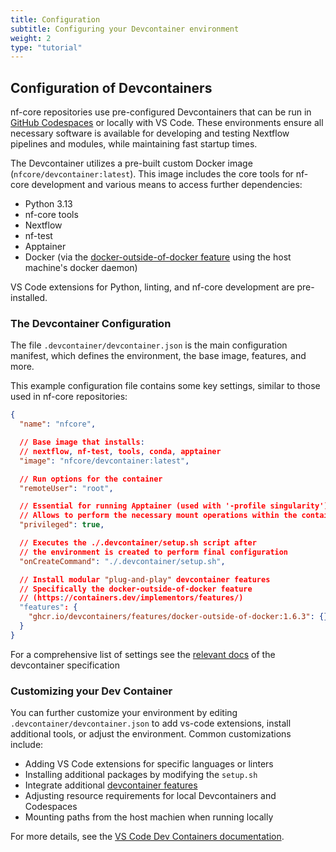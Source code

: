 ```yaml
---
title: Configuration
subtitle: Configuring your Devcontainer environment
weight: 2
type: "tutorial"
---
```


## Configuration of Devcontainers

nf-core repositories use pre-configured Devcontainers that can be run in [GitHub Codespaces](https://github.com/features/codespaces) or locally with VS Code.
These environments ensure all necessary software is available for developing and testing Nextflow pipelines and modules, while maintaining fast startup times.

The Devcontainer utilizes a pre-built custom Docker image (`nfcore/devcontainer:latest`).
This image includes the core tools for nf-core development and various means to access further dependencies:

- Python 3.13
- nf-core tools
- Nextflow
- nf-test
- Apptainer
- Docker (via the [docker-outside-of-docker feature](https://github.com/devcontainers/features/tree/main/src/docker-outside-of-docker) using the host machine's docker daemon)

VS Code extensions for Python, linting, and nf-core development are pre-installed.

### The Devcontainer Configuration

The file `.devcontainer/devcontainer.json` is the main configuration manifest, which defines the environment, the base image, features, and more.

This example configuration file contains some key settings, similar to those used in nf-core repositories:

```json title=".devcontainer/devcontainer.json"
{
  "name": "nfcore",

  // Base image that installs:
  // nextflow, nf-test, tools, conda, apptainer
  "image": "nfcore/devcontainer:latest",

  // Run options for the container
  "remoteUser": "root",

  // Essential for running Apptainer (used with '-profile singularity')
  // Allows to perform the necessary mount operations within the container
  "privileged": true,

  // Executes the ./.devcontainer/setup.sh script after
  // the environment is created to perform final configuration
  "onCreateCommand": "./.devcontainer/setup.sh",

  // Install modular "plug-and-play" devcontainer features
  // Specifically the docker-outside-of-docker feature
  // (https://containers.dev/implementors/features/)
  "features": {
    "ghcr.io/devcontainers/features/docker-outside-of-docker:1.6.3": {}
  }
}
```

For a comprehensive list of settings see the [relevant docs](https://containers.dev/implementors/json_reference/#general-properties) of the devcontainer specification

### Customizing your Dev Container

You can further customize your environment by editing `.devcontainer/devcontainer.json` to add vs-code extensions, install additional tools, or adjust the environment.
Common customizations include:

- Adding VS Code extensions for specific languages or linters
- Installing additional packages by modifying the `setup.sh`
- Integrate additional [devcontainer features](https://containers.dev/implementors/features/)
- Adjusting resource requirements for local Devcontainers and Codespaces
- Mounting paths from the host machien when running locally

For more details, see the [VS Code Dev Containers documentation](https://code.visualstudio.com/docs/devcontainers/containers).
